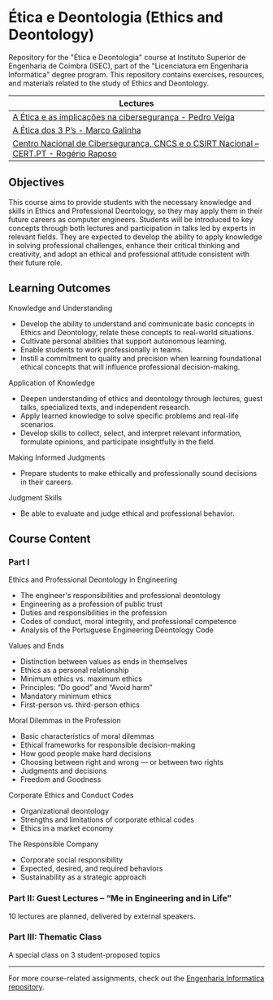 # Ética e Deontologia (Ethics and Deontology)

Repository for the "Ética e Deontologia" course at Instituto Superior de Engenharia de Coimbra (ISEC), part of the "Licenciatura em Engenharia Informática" degree program. This repository contains exercises, resources, and materials related to the study of Ethics and Deontology.

| Lectures |
| ----- |
| [A Ética e as implicações na cibersegurança - Pedro Veiga](lectures/lecture-2-report/palestra-n2.pdf") |
| [A Ética dos 3 P’s - Marco Galinha](lectures/lecture-4-report/palestra-n4.pdf") |
| [Centro Nacional de Cibersegurança, CNCS e o CSIRT Nacional – CERT.PT - Rogério Raposo](lectures/lecture-9-report/palestra-n9.pdf") |

## Objectives
This course aims to provide students with the necessary knowledge and skills in Ethics and Professional Deontology, so they may apply them in their future careers as computer engineers.
Students will be introduced to key concepts through both lectures and participation in talks led by experts in relevant fields.
They are expected to develop the ability to apply knowledge in solving professional challenges, enhance their critical thinking and creativity, and adopt an ethical and professional attitude consistent with their future role.

## Learning Outcomes
Knowledge and Understanding
- Develop the ability to understand and communicate basic concepts in Ethics and Deontology, relate these concepts to real-world situations.
- Cultivate personal abilities that support autonomous learning.
- Enable students to work professionally in teams.
- Instill a commitment to quality and precision when learning foundational ethical concepts that will influence professional decision-making.

Application of Knowledge
- Deepen understanding of ethics and deontology through lectures, guest talks, specialized texts, and independent research.
- Apply learned knowledge to solve specific problems and real-life scenarios.
- Develop skills to collect, select, and interpret relevant information, formulate opinions, and participate insightfully in the field.

Making Informed Judgments
- Prepare students to make ethically and professionally sound decisions in their careers.

Judgment Skills
- Be able to evaluate and judge ethical and professional behavior.

## Course Content
### Part I
Ethics and Professional Deontology in Engineering
- The engineer's responsibilities and professional deontology
- Engineering as a profession of public trust
- Duties and responsibilities in the profession
- Codes of conduct, moral integrity, and professional competence
- Analysis of the Portuguese Engineering Deontology Code

Values and Ends
- Distinction between values as ends in themselves
- Ethics as a personal relationship
- Minimum ethics vs. maximum ethics
- Principles: “Do good” and “Avoid harm”
- Mandatory minimum ethics
- First-person vs. third-person ethics

Moral Dilemmas in the Profession
- Basic characteristics of moral dilemmas
- Ethical frameworks for responsible decision-making
- How good people make hard decisions
- Choosing between right and wrong — or between two rights
- Judgments and decisions
- Freedom and Goodness

Corporate Ethics and Conduct Codes
- Organizational deontology
- Strengths and limitations of corporate ethical codes
- Ethics in a market economy

The Responsible Company
- Corporate social responsibility
- Expected, desired, and required behaviors
- Sustainability as a strategic approach

### Part II: Guest Lectures – “Me in Engineering and in Life”
10 lectures are planned, delivered by external speakers.

### Part III: Thematic Class
A special class on 3 student-proposed topics

-----

For more course-related assignments, check out the [Engenharia Informatica repository](https://github.com/danielmribeiro/engenharia-informatica).
